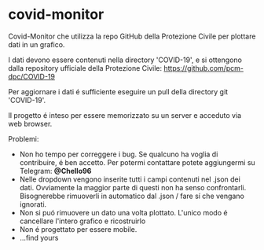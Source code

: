 # covid-monitor
Covid-Monitor che utilizza la repo GitHub della Protezione Civile per plottare dati in un grafico.

I dati devono essere contenuti nella directory 'COVID-19', e si ottengono dalla repository ufficiale della Protezione Civile: https://github.com/pcm-dpc/COVID-19

Per aggiornare i dati é sufficiente eseguire un pull della directory git 'COVID-19'.

Il progetto é inteso per essere memorizzato su un server e acceduto via web browser. 


Problemi: 
* Non ho tempo per correggere i bug. Se qualcuno ha voglia di contribuire, é ben accetto. Per potermi contattare potete aggiungermi su Telegram: **@Chello96**
* Nelle dropdown vengono inserite tutti i campi contenuti nel .json dei dati. Ovviamente la maggior parte di questi non ha senso confrontarli. Bisognerebbe rimuoverli in automatico dal .json / fare sí che vengano ignorati.
* Non si puó rimuovere un dato una volta plottato. L'unico modo é cancellare l'intero grafico e ricostruirlo
* Non é progettato per essere mobile.
* ...find yours

